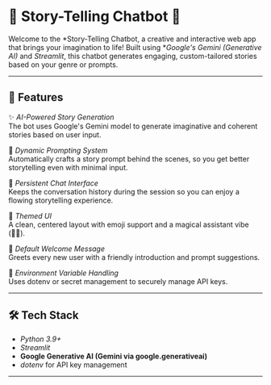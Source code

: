 # 📖 Story-Telling Chatbot 🐉

Welcome to the *Story-Telling Chatbot, a creative and interactive web app that brings your imagination to life! Built using **Google's Gemini (Generative AI)* and *Streamlit*, this chatbot generates engaging, custom-tailored stories based on your genre or prompts.

---

## 🚀 Features

✨ *AI-Powered Story Generation*  
The bot uses Google's Gemini model to generate imaginative and coherent stories based on user input.

🧠 *Dynamic Prompting System*  
Automatically crafts a story prompt behind the scenes, so you get better storytelling even with minimal input.

💬 *Persistent Chat Interface*  
Keeps the conversation history during the session so you can enjoy a flowing storytelling experience.

🎨 *Themed UI*  
A clean, centered layout with emoji support and a magical assistant vibe (🧙‍♂).

📍 *Default Welcome Message*  
Greets every new user with a friendly introduction and prompt suggestions.

🔐 *Environment Variable Handling*  
Uses dotenv or secret management to securely manage API keys.

---

## 🛠 Tech Stack

- *Python 3.9+*
- *Streamlit*
- **Google Generative AI (Gemini via google.generativeai)**
- *dotenv* for API key management

---
